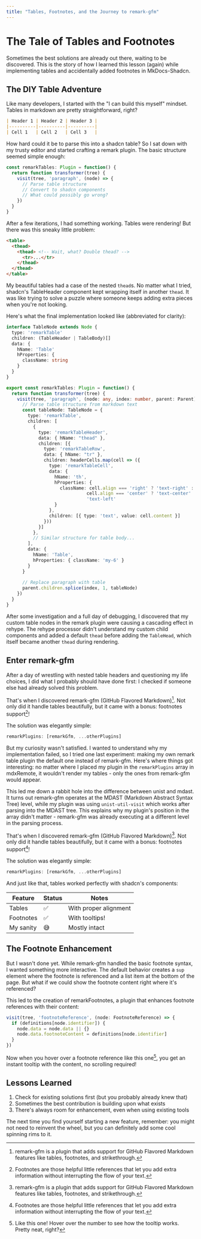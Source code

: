 ```yaml
---
title: "Tables, Footnotes, and the Journey to remark-gfm"
---
```


# The Tale of Tables and Footnotes

Sometimes the best solutions are already out there, waiting to be discovered. This is the story of how I learned this lesson (again) while implementing tables and accidentally added footnotes in MkDocs-Shadcn.

## The DIY Table Adventure

Like many developers, I started with the "I can build this myself" mindset. Tables in markdown are pretty straightforward, right?

```markdown
| Header 1 | Header 2 | Header 3 |
|----------|----------|----------|
| Cell 1   | Cell 2   | Cell 3   |
```

How hard could it be to parse this into a shadcn table? So I sat down with my trusty editor and started crafting a remark plugin. The basic structure seemed simple enough:

```typescript
const remarkTables: Plugin = function() {
  return function transformer(tree) {
    visit(tree, 'paragraph', (node) => {
      // Parse table structure
      // Convert to shadcn components
      // What could possibly go wrong?
    })
  }
}
```

After a few iterations, I had something working. Tables were rendering! But there was this sneaky little problem:

```html
<table>
  <thead>
    <thead> <!-- Wait, what? Double thead? -->
      <tr>...</tr>
    </thead>
  </thead>
</table>
```

My beautiful tables had a case of the nested `thead`s. No matter what I tried, shadcn's TableHeader component kept wrapping itself in another `thead`. It was like trying to solve a puzzle where someone keeps adding extra pieces when you're not looking.

Here's what the final implementation looked like (abbreviated for clarity):

```typescript
interface TableNode extends Node {
  type: 'remarkTable'
  children: (TableHeader | TableBody)[]
  data: {
    hName: 'Table'
    hProperties: {
      className: string
    }
  }
}

export const remarkTables: Plugin = function() {
  return function transformer(tree) {
    visit(tree, 'paragraph', (node: any, index: number, parent: Parent) => {
      // Parse table structure from markdown text
      const tableNode: TableNode = {
        type: 'remarkTable',
        children: [
          {
            type: 'remarkTableHeader',
            data: { hName: "thead" },
            children: [{
              type: 'remarkTableRow',
              data: { hName: "tr" },
              children: headerCells.map(cell => ({
                type: 'remarkTableCell',
                data: {
                  hName: 'th',
                  hProperties: {
                    className: cell.align === 'right' ? 'text-right' :
                              cell.align === 'center' ? 'text-center' : 
                              'text-left'
                  }
                },
                children: [{ type: 'text', value: cell.content }]
              }))
            }]
          },
          // Similar structure for table body...
        ],
        data: {
          hName: 'Table',
          hProperties: { className: 'my-6' }
        }
      }
      
      // Replace paragraph with table
      parent.children.splice(index, 1, tableNode)
    })
  }
}
```

After some investigation and a full day of debugging, I discovered that my custom table nodes in the remark plugin were causing a cascading effect in rehype. The rehype processor didn't understand my custom child components and added a default `thead` before adding the `TableHead`, which itself became another `thead` during rendering.

## Enter remark-gfm

After a day of wrestling with nested table headers and questioning my life choices, I did what I probably should have done first: I checked if someone else had already solved this problem.

That's when I discovered remark-gfm (GitHub Flavored Markdown)[^1]. Not only did it handle tables beautifully, but it came with a bonus: footnotes support[^2]!

The solution was elegantly simple:

```typescript
remarkPlugins: [remarkGfm, ...otherPlugins]
```

But my curiosity wasn't satisfied. I wanted to understand why my implementation failed, so I tried one last experiment: making my own remark table plugin the default one instead of remark-gfm. Here's where things got interesting: no matter where I placed my plugin in the `remarkPlugins` array in mdxRemote, it wouldn't render my tables - only the ones from remark-gfm would appear.

This led me down a rabbit hole into the difference between unist and mdast. It turns out remark-gfm operates at the MDAST (Markdown Abstract Syntax Tree) level, while my plugin was using `unist-util-visit` which works after parsing into the MDAST tree. This explains why my plugin's position in the array didn't matter - remark-gfm was already executing at a different level in the parsing process.

That's when I discovered remark-gfm (GitHub Flavored Markdown)[^1]. Not only did it handle tables beautifully, but it came with a bonus: footnotes support[^2]!

The solution was elegantly simple:

```typescript
remarkPlugins: [remarkGfm, ...otherPlugins]
```

And just like that, tables worked perfectly with shadcn's components:

| Feature | Status | Notes |
|---------|--------|-------|
| Tables | ✅ | With proper alignment |
| Footnotes | ✅ | With tooltips! |
| My sanity | 😅 | Mostly intact |

## The Footnote Enhancement

But I wasn't done yet. While remark-gfm handled the basic footnote syntax, I wanted something more interactive. The default behavior creates a `sup` element where the footnote is referenced and a list item at the bottom of the page. But what if we could show the footnote content right where it's referenced?

This led to the creation of remarkFootnotes, a plugin that enhances footnote references with their content:

```typescript
visit(tree, 'footnoteReference', (node: FootnoteReference) => {
  if (definitions[node.identifier]) {
    node.data = node.data || {}
    node.data.footnoteContent = definitions[node.identifier]
  }
})
```

Now when you hover over a footnote reference like this one[^3], you get an instant tooltip with the content, no scrolling required!

## Lessons Learned

1. Check for existing solutions first (but you probably already knew that)
2. Sometimes the best contribution is building upon what exists
3. There's always room for enhancement, even when using existing tools

The next time you find yourself starting a new feature, remember: you might not need to reinvent the wheel, but you can definitely add some cool spinning rims to it.

[^1]: remark-gfm is a plugin that adds support for GitHub Flavored Markdown features like tables, footnotes, and strikethrough.
[^2]: Footnotes are those helpful little references that let you add extra information without interrupting the flow of your text.
[^3]: Like this one! Hover over the number to see how the tooltip works. Pretty neat, right?
